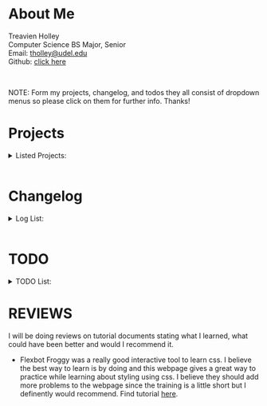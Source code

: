 # About Me
Treavien Holley<br/>
Computer Science BS Major, Senior<br/>
Email: tholley@udel.edu<br/>
Github: [click here](https://github.com/TreaHolley/treaholley.github.io)  

<br>

NOTE: Form my projects, changelog, and todos they all consist of dropdown menus so please click on them for further info. Thanks!

# Projects
<details>
    <summary>Listed Projects:</summary>
    <br>
        <details>
            <summary>Hello World</summary>
                <p>This was completed through the typescript download to confirm that it was downloaded and works correctly. From this I learned Typescript has the ability to create a javascript file to print a string of words to the console. Used the command below in typescript which converted the same command to javascript to print "Hello, World!"</p>
                <br/>
                <pre>                                                                                         
                    console.log('Hello, World!');                                                              
                </pre>
        </details>
        <details>
            <summary>Stylesity Webpage</summary>
            <p>I started to develop a website and built the main framework of it. I have a navbar that I could attach pages to. I fixed the carousel to work so now it can move on its own or when you click the button. I ran into sizing issues with the carosel and am working on a fix. The carousel uses bootstrap along with some javascript. I have a responsive nav that I am working on but the drop down css is not working so I may rework my code into something slightly new to get it to work. I want to build this into a full fledged webpage so I haven't moved into other projects yet since there is still a lot for me to learn here. See live website here: https://treaholley.github.io/Clothing-Webpage/. Find the code to website: https://github.com/TreaHolley/Clothing-Webpage.</p>
        </details>
</details>

<br>

# Changelog
<details>
    <summary>Log List:</summary>
    <br>
        <details>
            <summary>Week 1</summary>
            <ul>
                <li>Started to work on webpage</li>
                <li>Completed HTML,CSS tutorials</li>
                <li>Implemented a broken carousel</li>
                <li>Added nav bar to webpade</li>
                <li>Started learning bootstrap</li>
            </ul>            
        </details>
        <details>
            <summary>Week 2</summary>
            <ul>
                <li>Got my nav bar styled then broke it trying to make it better so now working on a new project to fix it</li>
                <li>implemented a responsive carousel that was broken last week and now it even moves on its own, but it still needs a resize maybe</li>
                <li>aligned mission statement just more css practice</li>
                <li>starting to add reviews</li>
            </ul>            
        </details>
        <details>
            <summary>Week 3</summary>
            <ul>
                <li></li>
                <li></li>
                <li></li>
                <li></li>
            </ul>            
        </details>
        <details>
            <summary>Week 4</summary>
            <ul>
                <li></li>
                <li></li>
                <li></li>
                <li></li>
            </ul>            
        </details>
</details>

<br>

# TODO
<details>
    <summary>TODO List:</summary>
    <br>
        <details>
            <summary>Week 1</summary>
            <ul>
                <li>Update Webpage Design</li>
                <li>Complete use of Bootstrap</li>
                <li>Figure out scrolling menu in bootstrao</li>
                <li>Work on nav bar</li>
            </ul>            
        </details>
        <details>
            <summary>Week 2</summary>
            <ul>
                <li>Complete Javascript & Bootstrap Tutorials</li>
                <li>Fix carousel</li>
                <li>Finish nav bar</li>
                <li>Use more css on webpage</li>
                <li>Do reviews</li>
            </ul>            
        </details>
        <details>
            <summary>Week 3</summary>
            <ul>
                <li>Use react to turn webpage into a live link instead of file</li>
                <li>build web links pages with javascript</li>
                <li>add footer design to home webpage</li>
                <li>build miniproject if time permits me</li>
                <li>add links that I have used to learn to help others</li>
            </ul>            
        </details>
        <details>
            <summary>Week 4</summary>
            <ul>
                <li></li>
                <li></li>
                <li></li>
                <li></li>
            </ul>            
        </details>
</details>

# REVIEWS

I will be doing reviews on tutorial documents stating what I learned, what could have been better and would I recommend it.

* Flexbot Froggy was a really good interactive tool to learn css. I believe the best way to learn is by doing and this webpage gives a great way to practice while learning about styling using css. I believe they should add more problems to the webpage since the training is a little short but I definently would recommend. Find tutorial [here](https://flexboxfroggy.com/).


